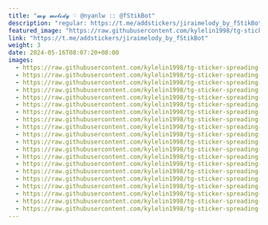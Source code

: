 ```yaml
---
title: "𝓶𝔂 𝓶𝓮𝓵𝓸𝓭𝔂 ♡ @nyanlw :: @fStikBot"
description: "regular: https://t.me/addstickers/jiraimelody_by_fStikBot"
featured_image: "https://raw.githubusercontent.com/kylelin1998/tg-sticker-spreading-worldwide-images/main/img/11aa44b8-b87a-499c-b79b-46a73b9bc9ae.jpg"
link: "https://t.me/addstickers/jiraimelody_by_fStikBot"
weight: 3
date: 2024-05-16T08:07:20+08:00
images:
  - https://raw.githubusercontent.com/kylelin1998/tg-sticker-spreading-worldwide-images/main/img/11aa44b8-b87a-499c-b79b-46a73b9bc9ae.jpg
  - https://raw.githubusercontent.com/kylelin1998/tg-sticker-spreading-worldwide-images/main/img/46279002-cf06-463a-a47b-c8383ee31c0d.jpg
  - https://raw.githubusercontent.com/kylelin1998/tg-sticker-spreading-worldwide-images/main/img/461d7aa6-95ff-45c6-b15b-a328ea070649.jpg
  - https://raw.githubusercontent.com/kylelin1998/tg-sticker-spreading-worldwide-images/main/img/1b85b75f-a485-4293-8998-e707d20bba48.jpg
  - https://raw.githubusercontent.com/kylelin1998/tg-sticker-spreading-worldwide-images/main/img/06d6a530-5f1c-4f1a-9602-416e158d7fbf.jpg
  - https://raw.githubusercontent.com/kylelin1998/tg-sticker-spreading-worldwide-images/main/img/9c597424-028f-4067-a9b4-71e3819bfb4c.jpg
  - https://raw.githubusercontent.com/kylelin1998/tg-sticker-spreading-worldwide-images/main/img/0d533e17-9b56-4771-8e19-efdbb65fcd45.jpg
  - https://raw.githubusercontent.com/kylelin1998/tg-sticker-spreading-worldwide-images/main/img/a33a891e-525f-4f12-9bc7-c27a228c456e.jpg
  - https://raw.githubusercontent.com/kylelin1998/tg-sticker-spreading-worldwide-images/main/img/c4aebb03-04da-4b77-a0df-bb65ec79c269.jpg
  - https://raw.githubusercontent.com/kylelin1998/tg-sticker-spreading-worldwide-images/main/img/b2cd97c9-ffbc-4b28-9246-3fabe4bb99ac.jpg
  - https://raw.githubusercontent.com/kylelin1998/tg-sticker-spreading-worldwide-images/main/img/d3722db1-aaaf-4b2a-99c5-ae03ca7fe8a1.jpg
  - https://raw.githubusercontent.com/kylelin1998/tg-sticker-spreading-worldwide-images/main/img/3ae9f066-b081-4afd-834f-069950e05dbb.jpg
  - https://raw.githubusercontent.com/kylelin1998/tg-sticker-spreading-worldwide-images/main/img/932e1328-2d3e-4ced-bd09-7f9f4f6cd722.jpg
  - https://raw.githubusercontent.com/kylelin1998/tg-sticker-spreading-worldwide-images/main/img/43fe1009-9cf6-40e0-b4b8-c344bcd4bf8a.jpg
  - https://raw.githubusercontent.com/kylelin1998/tg-sticker-spreading-worldwide-images/main/img/cc87de52-06d3-452a-9b63-4dbd1ac5ae61.jpg
  - https://raw.githubusercontent.com/kylelin1998/tg-sticker-spreading-worldwide-images/main/img/16c9e23c-abd6-44ab-bbce-35a36a6e8be8.jpg
  - https://raw.githubusercontent.com/kylelin1998/tg-sticker-spreading-worldwide-images/main/img/2865936f-f9b0-42f8-8bbf-289503f0cfd3.jpg
  - https://raw.githubusercontent.com/kylelin1998/tg-sticker-spreading-worldwide-images/main/img/fc50ae49-d3cf-4cae-a7d3-73c0e47c27ca.jpg
  - https://raw.githubusercontent.com/kylelin1998/tg-sticker-spreading-worldwide-images/main/img/e37fbe00-e7c8-4642-903f-83f11b168e7a.jpg
  - https://raw.githubusercontent.com/kylelin1998/tg-sticker-spreading-worldwide-images/main/img/86cb7214-476c-4fd1-8779-8844582e1eec.jpg
---
```

